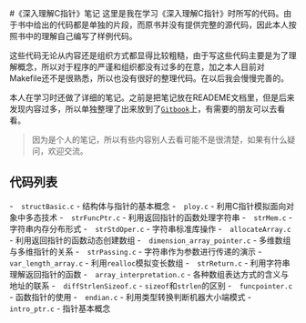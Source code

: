 
#《深入理解C指针》笔记
这里是我在学习《深入理解C指针》时所写的代码。由于书中给出的代码都是单独的片段，而原书并没有提供完整的源代码，因此本人按照书中的理解自己编写了样例代码。

这些代码无论从内容还是组织方式都显得比较粗糙，由于写这些代码主要是为了理解概念，所以对于程序的严谨和组织都没有过多的在意，加之本人目前对Makefile还不是很熟悉，所以也没有很好的整理代码。在以后我会慢慢完善的。

本人在学习时还做了详细的笔记。之前是把笔记放在READEME文档里，但是后来发现内容过多，所以单独整理了出来放到了[`Gitbook`](https://laoshuterry.gitbooks.io/noteofcpointer/content/)上，有需要的朋友可以去看看。

> 因为是个人的笔记，所以有些内容别人去看可能不是很清楚，如果有什么疑问，欢迎交流。

## 代码列表

-　`structBasic.c` - 结构体与指针的基本概念
-　`ploy.c` - 利用C指针模拟面向对象中多态技术
-　`strFuncPtr.c` - 利用返回指针的函数处理字符串
-　`strMem.c` - 字符串内存分布形式
-　`strStdOper.c` - 字符串标准库操作
-　`allocateArray.c` - 利用返回指针的函数动态创建数组
-　`dimension_array_pointer.c` - 多维数组与多维指针的关系
-　`strPassing.c` - 字符串作为参数进行传递的演示
-　`var_length_array.c` - 利用`realloc`模拟变长数组
-　`strReturn.c` - 利用字符串理解返回指针的函数
-　`array_interpretation.c` - 各种数组表达方式的含义与地址的联系
-　`diffStrlenSizeof.c` - `sizeof`和`strlen`的区别
-　`funcpointer.c` - 函数指针的使用
-　`endian.c` - 利用类型转换判断机器大小端模式
-　`intro_ptr.c` - 指针基本概念

